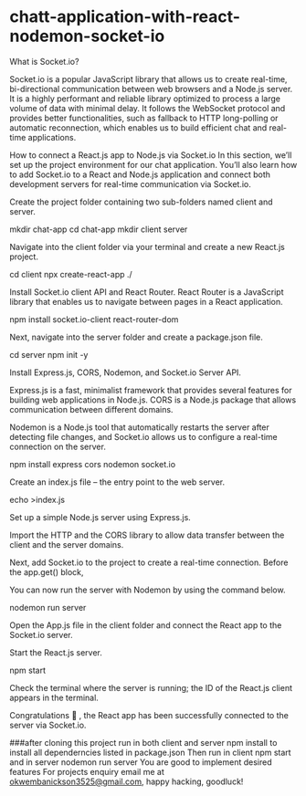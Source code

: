 # chatt-application-with-react-nodemon-socket-io
What is Socket.io?

Socket.io is a popular JavaScript library that allows us to create real-time, bi-directional communication between web browsers and a Node.js server. It is a highly performant and reliable library optimized to process a large volume of data with minimal delay.
 It follows the WebSocket protocol and provides better functionalities, such as fallback to HTTP long-polling or automatic reconnection, which enables us to build efficient chat and real-time applications.

How to connect a React.js app to Node.js via Socket.io
In this section, we’ll set up the project environment for our chat application. You’ll also learn how to add Socket.io to a React and Node.js application and connect both development servers for real-time communication via Socket.io.

Create the project folder containing two sub-folders named client and server.

mkdir chat-app
cd chat-app
mkdir client server

Navigate into the client folder via your terminal and create a new React.js project.

cd client
npx create-react-app ./

Install Socket.io client API and React Router. React Router is a JavaScript library that enables us to navigate between pages in a React application.

npm install socket.io-client react-router-dom

Next, navigate into the server folder and create a package.json file.

cd server
npm init -y

Install Express.js, CORS, Nodemon, and Socket.io Server API.

Express.js is a fast, minimalist framework that provides several features for building web applications in Node.js. CORS is a Node.js package that allows communication between different domains.

Nodemon is a Node.js tool that automatically restarts the server after detecting file changes, and Socket.io allows us to configure a real-time connection on the server.

npm install express cors nodemon socket.io 

Create an index.js file – the entry point to the web server.

echo >index.js

Set up a simple Node.js server using Express.js.

Import the HTTP and the CORS library to allow data transfer between the client and the server domains.

Next, add Socket.io to the project to create a real-time connection. Before the app.get() block, 

You can now run the server with Nodemon by using the command below.

nodemon run server

Open the App.js file in the client folder and connect the React app to the Socket.io server.

Start the React.js server.

npm start

Check the terminal where the server is running; the ID of the React.js client appears in the terminal.

Congratulations 🥂 , the React app has been successfully connected to the server via Socket.io.

###after cloning this project run in both client and server npm install to install all dependerncies listed in package.json
Then run in client npm start and in server nodemon run server
You are good to implement desired features
For projects enquiry email me at okwembanickson3525@gmail.com, happy hacking, goodluck!
